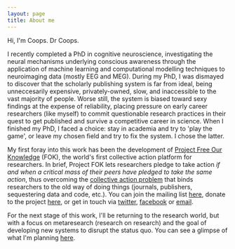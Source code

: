 ```yaml
---
layout: page
title: About me
---
```


Hi, I'm Coops. Dr Coops.

I recently completed a PhD in cognitive neuroscience, investigating the neural mechanisms underlying conscious awareness through the application of machine learning and computational modelling techniques to neuroimaging data (mostly EEG and MEG). During my PhD, I was dismayed to discover that the scholarly publishing system is far from ideal, being unneccesarily expensive, privately-owned, slow, and inaccessible to the vast majority of people. Worse still, the system is biased toward sexy findings at the expense of reliability, placing pressure on early career researchers (like myself) to commit questionable research practices in their quest to get published and survive a competitive career in science. When I finished my PhD, I faced a choice: stay in academia and try to 'play the game', or leave my chosen field and try to fix the system. I chose the latter.

My first foray into this work has been the development of [Project Free Our Knowledge](https://freeourknowledge.org/) (FOK), the world's first collective action platform for researchers. In brief, Project FOK lets researchers pledge to take action *if and when a critical mass of their peers have pledged to take the same action*, thus overcoming the [collective action problem](https://en.wikipedia.org/wiki/Collective_action_problem) that binds researchers to the old way of doing things (journals, publishers, sequestering data and code, etc.). You can join the mailing list [here](http://eepurl.com/dFVBVz), donate to the project [here](https://www.gofundme.com/f/rpjkz-test), or get in touch via [twitter](https://twitter.com/projectFOK), [facebook](https://www.facebook.com/projectFOK) or [email](mailto:info@freeourknowledge.org). 

For the next stage of this work, I'll be returning to the research world, but with a focus on metaresearch (research on research) and the goal of developing new systems to disrupt the status quo. You can see a glimpse of what I'm planning [here](https://youtu.be/aKHMcTsO6Eg).
